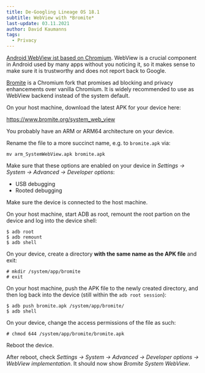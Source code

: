 ```yaml
---
title: De-Googling Lineage OS 18.1
subtitle: WebView with *Bromite*
last-update: 03.11.2021
author: David Kaumanns
tags:
  - Privacy
---
```


[Android WebView ist based on Chromium](https://www.chromium.org/developers/androidwebview).
WebView is a crucial component in Android used by many apps without you noticing it, so it makes sense to make sure it is trustworthy and does not report back to Google.

[Bromite](https://www.bromite.org) is a Chromium fork that promises ad blocking and privacy enhancements over vanilla Chromium.
It is widely recommended to use as WebView backend instead of the system default.

On your host machine, download the latest APK for your device here:

<https://www.bromite.org/system_web_view>

You probably have an ARM or ARM64 architecture on your device.

Rename the file to a more succinct name, e.g. to `bromite.apk` via:

```
mv arm_SystemWebView.apk bromite.apk
```

Make sure that these options are enabled on your device in *Settings -> System -> Advanced -> Developer options*:

- USB debugging
- Rooted debugging

Make sure the device is connected to the host machine.

On your host machine, start ADB as root, remount the root partion on the device and log into the device shell:

```
$ adb root
$ adb remount
$ adb shell
```

On your device, create a directory **with the same name as the APK file** and exit:

```
# mkdir /system/app/bromite
# exit
```

On your host machine, push the APK file to the newly created directory,
and then log back into the device (still within the `adb root session`):

```
$ adb push bromite.apk /system/app/bromite/
$ adb shell
```

On your device, change the access permissions of the file as such:

```
# chmod 644 /system/app/bromite/bromite.apk
```

Reboot the device.

After reboot, check *Settings -> System -> Advanced -> Developer options -> WebView implementation*.
It should now show *Bromite System WebView*.

